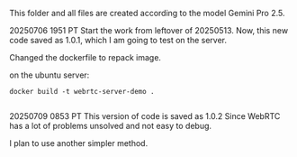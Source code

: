 This folder and all files are created according to the model Gemini Pro 2.5.

20250706 1951 PT
Start the work from leftover of 20250513.
Now, this new code saved as 1.0.1, which I am going to test on the server. 

Changed the dockerfile to repack image. 

on the ubuntu server:
```
docker build -t webrtc-server-demo .


```

20250709 0853 PT
This version of code is saved as 1.0.2
Since WebRTC has a lot of problems unsolved and not easy to debug. 

I plan to use another simpler method. 

